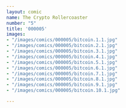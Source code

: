 ```yaml
---
layout: comic
name: The Crypto Rollercoaster
number: "5"
title: '000005'
images:
- "/images/comics/000005/bitcoin.1.1.jpg"
- "/images/comics/000005/bitcoin.2.1.jpg"
- "/images/comics/000005/bitcoin.3.1.jpg"
- "/images/comics/000005/bitcoin.4.1.jpg"
- "/images/comics/000005/bitcoin.5.1.jpg"
- "/images/comics/000005/bitcoin.6.1.jpg"
- "/images/comics/000005/bitcoin.7.1.jpg"
- "/images/comics/000005/bitcoin.8.1.jpg"
- "/images/comics/000005/bitcoin.9.1.jpg"
- "/images/comics/000005/bitcoin.10.1.jpg"

---
```

